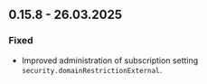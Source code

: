## 0.15.8 - 26.03.2025

### Fixed
- Improved administration of subscription setting `security.domainRestrictionExternal`.